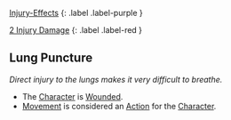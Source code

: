 
[Injury-Effects](Game/Core/Injury-Effects)
{: .label .label-purple }

[2 Injury Damage](Game/Core/Injury#Injury%20Damage)
{: .label .label-red }
## Lung Puncture
*Direct injury to the lungs makes it very difficult to breathe.*
* The [Character](Game/Core/Terminology#Character) is [Wounded](Game/Core/Effects#Wounded).
* [Movement](Game/Core/Movement) is considered an [Action](Game/Core/Terminology#Action) for the [Character](Game/Core/Terminology#Character).